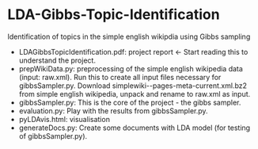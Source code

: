 # LDA-Gibbs-Topic-Identification
Identification of topics in the simple english wikipdia using Gibbs sampling 

- LDAGibbsTopicIdentification.pdf:  project report <- Start reading this to understand the project.
- prepWikiData.py:  preprocessing of the simple english wikipedia data (input: raw.xml). Run this to create all input 
                    files necessary for gibbsSampler.py. Download simplewiki-<date>-pages-meta-current.xml.bz2 from simple 
                    english wikipedia, unpack and rename to raw.xml as input.
- gibbsSampler.py:  This is the core of the project - the gibbs sampler.
- evaluation.py:  Play with the results from gibbsSampler.py.
- pyLDAvis.html:  visualisation
- generateDocs.py:  Create some documents with LDA model (for testing of gibbsSampler.py).
